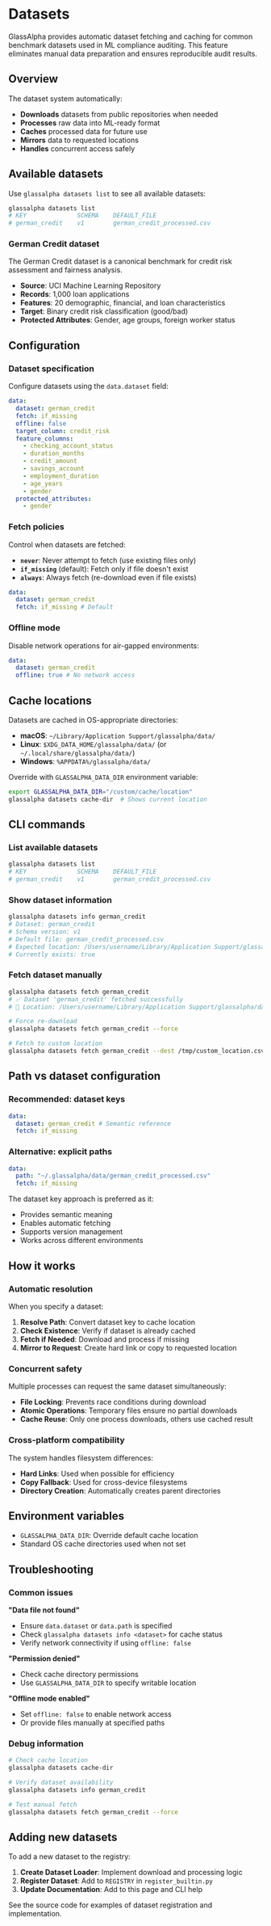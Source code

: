 # Datasets

GlassAlpha provides automatic dataset fetching and caching for common benchmark datasets used in ML compliance auditing. This feature eliminates manual data preparation and ensures reproducible audit results.

## Overview

The dataset system automatically:

- **Downloads** datasets from public repositories when needed
- **Processes** raw data into ML-ready format
- **Caches** processed data for future use
- **Mirrors** data to requested locations
- **Handles** concurrent access safely

## Available datasets

Use `glassalpha datasets list` to see all available datasets:

```bash
glassalpha datasets list
# KEY              SCHEMA    DEFAULT_FILE
# german_credit    v1        german_credit_processed.csv
```

### German Credit dataset

The German Credit dataset is a canonical benchmark for credit risk assessment and fairness analysis.

- **Source**: UCI Machine Learning Repository
- **Records**: 1,000 loan applications
- **Features**: 20 demographic, financial, and loan characteristics
- **Target**: Binary credit risk classification (good/bad)
- **Protected Attributes**: Gender, age groups, foreign worker status

## Configuration

### Dataset specification

Configure datasets using the `data.dataset` field:

```yaml
data:
  dataset: german_credit
  fetch: if_missing
  offline: false
  target_column: credit_risk
  feature_columns:
    - checking_account_status
    - duration_months
    - credit_amount
    - savings_account
    - employment_duration
    - age_years
    - gender
  protected_attributes:
    - gender
```

### Fetch policies

Control when datasets are fetched:

- **`never`**: Never attempt to fetch (use existing files only)
- **`if_missing`** (default): Fetch only if file doesn't exist
- **`always`**: Always fetch (re-download even if file exists)

```yaml
data:
  dataset: german_credit
  fetch: if_missing # Default
```

### Offline mode

Disable network operations for air-gapped environments:

```yaml
data:
  dataset: german_credit
  offline: true # No network access
```

## Cache locations

Datasets are cached in OS-appropriate directories:

- **macOS**: `~/Library/Application Support/glassalpha/data/`
- **Linux**: `$XDG_DATA_HOME/glassalpha/data/` (or `~/.local/share/glassalpha/data/`)
- **Windows**: `%APPDATA%/glassalpha/data/`

Override with `GLASSALPHA_DATA_DIR` environment variable:

```bash
export GLASSALPHA_DATA_DIR="/custom/cache/location"
glassalpha datasets cache-dir  # Shows current location
```

## CLI commands

### List available datasets

```bash
glassalpha datasets list
# KEY              SCHEMA    DEFAULT_FILE
# german_credit    v1        german_credit_processed.csv
```

### Show dataset information

```bash
glassalpha datasets info german_credit
# Dataset: german_credit
# Schema version: v1
# Default file: german_credit_processed.csv
# Expected location: /Users/username/Library/Application Support/glassalpha/data/german_credit_processed.csv
# Currently exists: true
```

### Fetch dataset manually

```bash
glassalpha datasets fetch german_credit
# ✅ Dataset 'german_credit' fetched successfully
# 📁 Location: /Users/username/Library/Application Support/glassalpha/data/german_credit_processed.csv

# Force re-download
glassalpha datasets fetch german_credit --force

# Fetch to custom location
glassalpha datasets fetch german_credit --dest /tmp/custom_location.csv
```

## Path vs dataset configuration

### Recommended: dataset keys

```yaml
data:
  dataset: german_credit # Semantic reference
  fetch: if_missing
```

### Alternative: explicit paths

```yaml
data:
  path: "~/.glassalpha/data/german_credit_processed.csv"
  fetch: if_missing
```

The dataset key approach is preferred as it:

- Provides semantic meaning
- Enables automatic fetching
- Supports version management
- Works across different environments

## How it works

### Automatic resolution

When you specify a dataset:

1. **Resolve Path**: Convert dataset key to cache location
2. **Check Existence**: Verify if dataset is already cached
3. **Fetch if Needed**: Download and process if missing
4. **Mirror to Request**: Create hard link or copy to requested location

### Concurrent safety

Multiple processes can request the same dataset simultaneously:

- **File Locking**: Prevents race conditions during download
- **Atomic Operations**: Temporary files ensure no partial downloads
- **Cache Reuse**: Only one process downloads, others use cached result

### Cross-platform compatibility

The system handles filesystem differences:

- **Hard Links**: Used when possible for efficiency
- **Copy Fallback**: Used for cross-device filesystems
- **Directory Creation**: Automatically creates parent directories

## Environment variables

- `GLASSALPHA_DATA_DIR`: Override default cache location
- Standard OS cache directories used when not set

## Troubleshooting

### Common issues

**"Data file not found"**

- Ensure `data.dataset` or `data.path` is specified
- Check `glassalpha datasets info <dataset>` for cache status
- Verify network connectivity if using `offline: false`

**"Permission denied"**

- Check cache directory permissions
- Use `GLASSALPHA_DATA_DIR` to specify writable location

**"Offline mode enabled"**

- Set `offline: false` to enable network access
- Or provide files manually at specified paths

### Debug information

```bash
# Check cache location
glassalpha datasets cache-dir

# Verify dataset availability
glassalpha datasets info german_credit

# Test manual fetch
glassalpha datasets fetch german_credit --force
```

## Adding new datasets

To add a new dataset to the registry:

1. **Create Dataset Loader**: Implement download and processing logic
2. **Register Dataset**: Add to `REGISTRY` in `register_builtin.py`
3. **Update Documentation**: Add to this page and CLI help

See the source code for examples of dataset registration and implementation.
